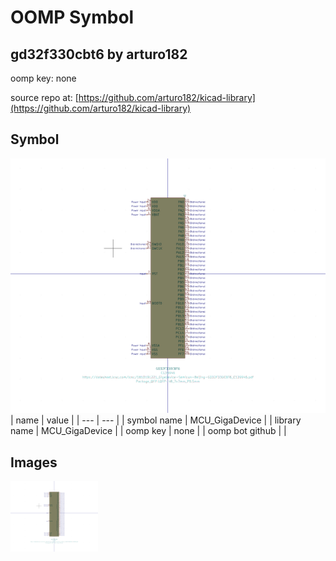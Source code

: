 # OOMP Symbol  
## gd32f330cbt6  by arturo182  
  
oomp key: none  
  
source repo at: [https://github.com/arturo182/kicad-library](https://github.com/arturo182/kicad-library)  
## Symbol  
  
[![working.png](working_600.png)](working.png)  
| name | value | 
| --- | --- | 
| symbol name | MCU_GigaDevice | 
| library name | MCU_GigaDevice | 
| oomp key | none | 
| oomp bot github |  | 
## Images  
  
[![working.png](working_140.png)](working.png)  

